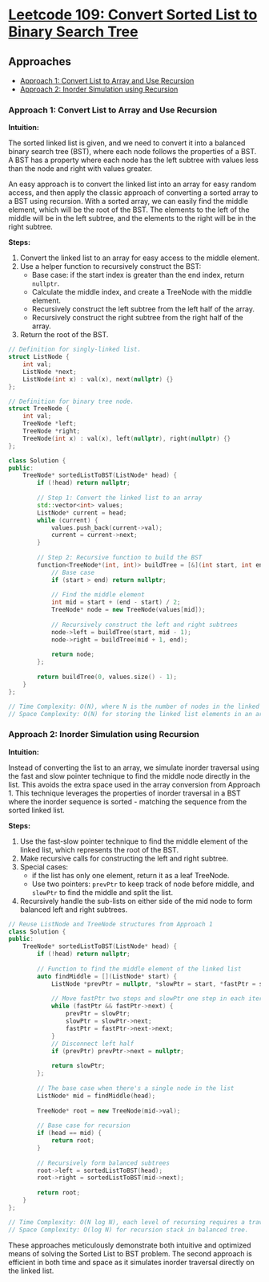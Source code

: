 # [Leetcode 109: Convert Sorted List to Binary Search Tree](https://leetcode.com/problems/convert-sorted-list-to-binary-search-tree/)

## Approaches
- [Approach 1: Convert List to Array and Use Recursion](#approach-1)
- [Approach 2: Inorder Simulation using Recursion](#approach-2)

### Approach 1: Convert List to Array and Use Recursion

**Intuition:**

The sorted linked list is given, and we need to convert it into a balanced binary search tree (BST), where each node follows the properties of a BST. A BST has a property where each node has the left subtree with values less than the node and right with values greater. 

An easy approach is to convert the linked list into an array for easy random access, and then apply the classic approach of converting a sorted array to a BST using recursion. With a sorted array, we can easily find the middle element, which will be the root of the BST. The elements to the left of the middle will be in the left subtree, and the elements to the right will be in the right subtree.

**Steps:**

1. Convert the linked list to an array for easy access to the middle element.
2. Use a helper function to recursively construct the BST:
   - Base case: if the start index is greater than the end index, return `nullptr`.
   - Calculate the middle index, and create a TreeNode with the middle element.
   - Recursively construct the left subtree from the left half of the array.
   - Recursively construct the right subtree from the right half of the array.
3. Return the root of the BST.

```cpp
// Definition for singly-linked list.
struct ListNode {
    int val;
    ListNode *next;
    ListNode(int x) : val(x), next(nullptr) {}
};

// Definition for binary tree node.
struct TreeNode {
    int val;
    TreeNode *left;
    TreeNode *right;
    TreeNode(int x) : val(x), left(nullptr), right(nullptr) {}
};

class Solution {
public:
    TreeNode* sortedListToBST(ListNode* head) {
        if (!head) return nullptr;
        
        // Step 1: Convert the linked list to an array
        std::vector<int> values;
        ListNode* current = head;
        while (current) {
            values.push_back(current->val);
            current = current->next;
        }
        
        // Step 2: Recursive function to build the BST
        function<TreeNode*(int, int)> buildTree = [&](int start, int end) -> TreeNode* {
            // Base case
            if (start > end) return nullptr;
            
            // Find the middle element
            int mid = start + (end - start) / 2;
            TreeNode* node = new TreeNode(values[mid]);
            
            // Recursively construct the left and right subtrees
            node->left = buildTree(start, mid - 1);
            node->right = buildTree(mid + 1, end);
            
            return node;
        };
        
        return buildTree(0, values.size() - 1);
    }
};

// Time Complexity: O(N), where N is the number of nodes in the linked list (conversion to array is O(N) and constructing BST is O(N)).
// Space Complexity: O(N) for storing the linked list elements in an array.
```

### Approach 2: Inorder Simulation using Recursion

**Intuition:**

Instead of converting the list to an array, we simulate inorder traversal using the fast and slow pointer technique to find the middle node directly in the list. This avoids the extra space used in the array conversion from Approach 1. This technique leverages the properties of inorder traversal in a BST where the inorder sequence is sorted - matching the sequence from the sorted linked list.

**Steps:**

1. Use the fast-slow pointer technique to find the middle element of the linked list, which represents the root of the BST.
2. Make recursive calls for constructing the left and right subtree.
3. Special cases:
   - if the list has only one element, return it as a leaf TreeNode.
   - Use two pointers: `prevPtr` to keep track of node before middle, and `slowPtr` to find the middle and split the list.
4. Recursively handle the sub-lists on either side of the mid node to form balanced left and right subtrees.

```cpp
// Reuse ListNode and TreeNode structures from Approach 1
class Solution {
public:
    TreeNode* sortedListToBST(ListNode* head) {
        if (!head) return nullptr;
        
        // Function to find the middle element of the linked list
        auto findMiddle = [](ListNode* start) {
            ListNode *prevPtr = nullptr, *slowPtr = start, *fastPtr = start;
            
            // Move fastPtr two steps and slowPtr one step in each iteration
            while (fastPtr && fastPtr->next) {
                prevPtr = slowPtr;
                slowPtr = slowPtr->next;
                fastPtr = fastPtr->next->next;
            }
            // Disconnect left half
            if (prevPtr) prevPtr->next = nullptr;
            
            return slowPtr;
        };
        
        // The base case when there's a single node in the list
        ListNode* mid = findMiddle(head);
        
        TreeNode* root = new TreeNode(mid->val);
        
        // Base case for recursion
        if (head == mid) {
            return root;
        }
        
        // Recursively form balanced subtrees
        root->left = sortedListToBST(head);
        root->right = sortedListToBST(mid->next);
        
        return root;
    }
};

// Time Complexity: O(N log N), each level of recursing requires a traversal of length N/2, producing O(log N) depth.
// Space Complexity: O(log N) for recursion stack in balanced tree.
```

These approaches meticulously demonstrate both intuitive and optimized means of solving the Sorted List to BST problem. The second approach is efficient in both time and space as it simulates inorder traversal directly on the linked list.

